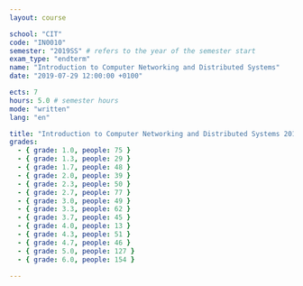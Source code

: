```yaml
---
layout: course

school: "CIT"
code: "IN0010"
semester: "2019SS" # refers to the year of the semester start
exam_type: "endterm"
name: "Introduction to Computer Networking and Distributed Systems"
date: "2019-07-29 12:00:00 +0100"

ects: 7
hours: 5.0 # semester hours
mode: "written"
lang: "en"

title: "Introduction to Computer Networking and Distributed Systems 2019SS Endterm"
grades:
  - { grade: 1.0, people: 75 }
  - { grade: 1.3, people: 29 }
  - { grade: 1.7, people: 48 }
  - { grade: 2.0, people: 39 }
  - { grade: 2.3, people: 50 }
  - { grade: 2.7, people: 77 }
  - { grade: 3.0, people: 49 }
  - { grade: 3.3, people: 62 }
  - { grade: 3.7, people: 45 }
  - { grade: 4.0, people: 13 }
  - { grade: 4.3, people: 51 }
  - { grade: 4.7, people: 46 }
  - { grade: 5.0, people: 127 }
  - { grade: 6.0, people: 154 }

---
```



